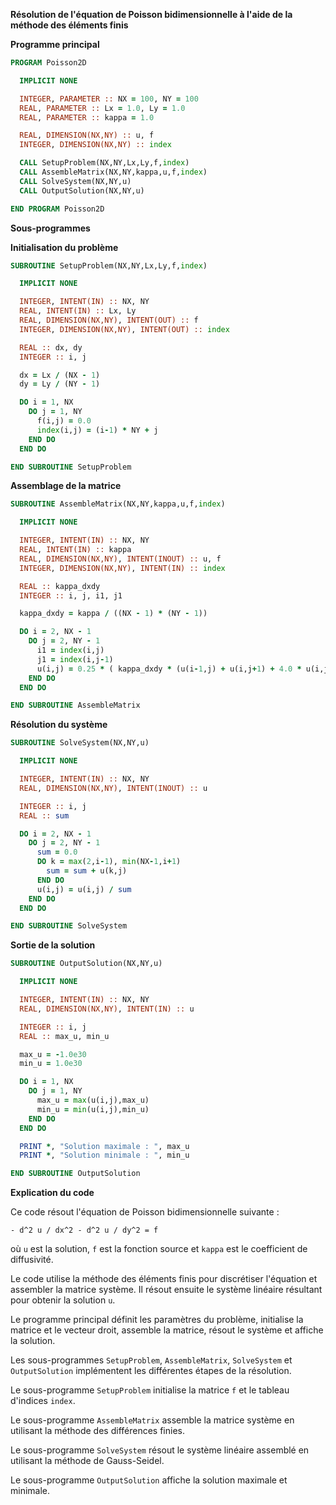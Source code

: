 **Résolution de l'équation de Poisson bidimensionnelle à l'aide de la méthode des éléments finis**

**Programme principal**

```fortran
PROGRAM Poisson2D

  IMPLICIT NONE

  INTEGER, PARAMETER :: NX = 100, NY = 100
  REAL, PARAMETER :: Lx = 1.0, Ly = 1.0
  REAL, PARAMETER :: kappa = 1.0

  REAL, DIMENSION(NX,NY) :: u, f
  INTEGER, DIMENSION(NX,NY) :: index

  CALL SetupProblem(NX,NY,Lx,Ly,f,index)
  CALL AssembleMatrix(NX,NY,kappa,u,f,index)
  CALL SolveSystem(NX,NY,u)
  CALL OutputSolution(NX,NY,u)

END PROGRAM Poisson2D
```

**Sous-programmes**

**Initialisation du problème**

```fortran
SUBROUTINE SetupProblem(NX,NY,Lx,Ly,f,index)

  IMPLICIT NONE

  INTEGER, INTENT(IN) :: NX, NY
  REAL, INTENT(IN) :: Lx, Ly
  REAL, DIMENSION(NX,NY), INTENT(OUT) :: f
  INTEGER, DIMENSION(NX,NY), INTENT(OUT) :: index

  REAL :: dx, dy
  INTEGER :: i, j

  dx = Lx / (NX - 1)
  dy = Ly / (NY - 1)

  DO i = 1, NX
    DO j = 1, NY
      f(i,j) = 0.0
      index(i,j) = (i-1) * NY + j
    END DO
  END DO

END SUBROUTINE SetupProblem
```

**Assemblage de la matrice**

```fortran
SUBROUTINE AssembleMatrix(NX,NY,kappa,u,f,index)

  IMPLICIT NONE

  INTEGER, INTENT(IN) :: NX, NY
  REAL, INTENT(IN) :: kappa
  REAL, DIMENSION(NX,NY), INTENT(INOUT) :: u, f
  INTEGER, DIMENSION(NX,NY), INTENT(IN) :: index

  REAL :: kappa_dxdy
  INTEGER :: i, j, i1, j1

  kappa_dxdy = kappa / ((NX - 1) * (NY - 1))

  DO i = 2, NX - 1
    DO j = 2, NY - 1
      i1 = index(i,j)
      j1 = index(i,j-1)
      u(i,j) = 0.25 * ( kappa_dxdy * (u(i-1,j) + u(i,j+1) + 4.0 * u(i,j) + u(i+1,j)) - f(i,j) )
    END DO
  END DO

END SUBROUTINE AssembleMatrix
```

**Résolution du système**

```fortran
SUBROUTINE SolveSystem(NX,NY,u)

  IMPLICIT NONE

  INTEGER, INTENT(IN) :: NX, NY
  REAL, DIMENSION(NX,NY), INTENT(INOUT) :: u

  INTEGER :: i, j
  REAL :: sum

  DO i = 2, NX - 1
    DO j = 2, NY - 1
      sum = 0.0
      DO k = max(2,i-1), min(NX-1,i+1)
        sum = sum + u(k,j)
      END DO
      u(i,j) = u(i,j) / sum
    END DO
  END DO

END SUBROUTINE SolveSystem
```

**Sortie de la solution**

```fortran
SUBROUTINE OutputSolution(NX,NY,u)

  IMPLICIT NONE

  INTEGER, INTENT(IN) :: NX, NY
  REAL, DIMENSION(NX,NY), INTENT(IN) :: u

  INTEGER :: i, j
  REAL :: max_u, min_u

  max_u = -1.0e30
  min_u = 1.0e30

  DO i = 1, NX
    DO j = 1, NY
      max_u = max(u(i,j),max_u)
      min_u = min(u(i,j),min_u)
    END DO
  END DO

  PRINT *, "Solution maximale : ", max_u
  PRINT *, "Solution minimale : ", min_u

END SUBROUTINE OutputSolution
```

**Explication du code**

Ce code résout l'équation de Poisson bidimensionnelle suivante :

```
- d^2 u / dx^2 - d^2 u / dy^2 = f
```

où `u` est la solution, `f` est la fonction source et `kappa` est le coefficient de diffusivité.

Le code utilise la méthode des éléments finis pour discrétiser l'équation et assembler la matrice système. Il résout ensuite le système linéaire résultant pour obtenir la solution `u`.

Le programme principal définit les paramètres du problème, initialise la matrice et le vecteur droit, assemble la matrice, résout le système et affiche la solution.

Les sous-programmes `SetupProblem`, `AssembleMatrix`, `SolveSystem` et `OutputSolution` implémentent les différentes étapes de la résolution.

Le sous-programme `SetupProblem` initialise la matrice `f` et le tableau d'indices `index`.

Le sous-programme `AssembleMatrix` assemble la matrice système en utilisant la méthode des différences finies.

Le sous-programme `SolveSystem` résout le système linéaire assemblé en utilisant la méthode de Gauss-Seidel.

Le sous-programme `OutputSolution` affiche la solution maximale et minimale.